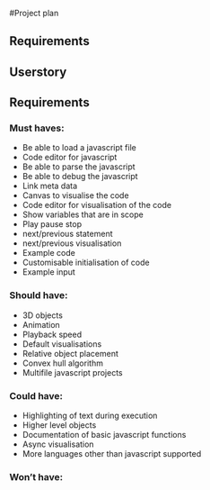 

#Project plan

## Requirements

## Userstory

## Requirements

### Must haves:
- Be able to load a javascript file
- Code editor for javascript
- Be able to parse the javascript
- Be able to debug the javascript
- Link meta data
- Canvas to visualise the code
- Code editor for visualisation of the code
- Show variables that are in scope
- Play pause stop 
- next/previous statement
- next/previous visualisation 
- Example code
- Customisable initialisation of code
- Example input

### Should have:
- 3D objects
- Animation
- Playback speed
- Default visualisations
- Relative object placement
- Convex hull algorithm
- Multifile javascript projects

### Could have:
- Highlighting of text during execution
- Higher level objects
- Documentation of basic javascript functions
- Async visualisation
- More languages other than javascript supported

### Won’t have:


